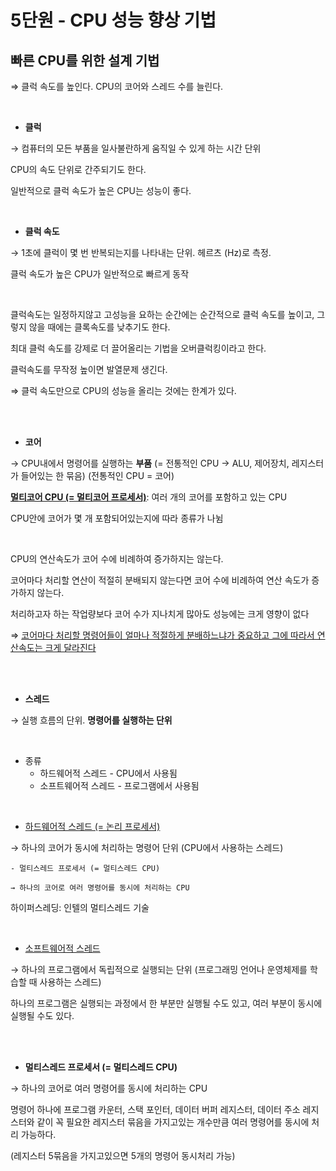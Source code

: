 # 5단원 - CPU 성능 향상 기법

## 빠른 CPU를 위한 설계 기법

⇒ 클럭 속도를 높인다. CPU의 코어와 스레드 수를 늘린다.

<br>

- **클럭**

→ 컴퓨터의 모든 부품을 일사불란하게 움직일 수 있게 하는 시간 단위 

CPU의 속도 단위로 간주되기도 한다.

일반적으로 클럭 속도가 높은 CPU는 성능이 좋다.

<br>

- **클럭 속도**

→ 1초에 클럭이 몇 번 반복되는지를 나타내는 단위. 헤르츠 (Hz)로 측정. 

클럭 속도가 높은 CPU가 일반적으로 빠르게 동작

<br>

클럭속도는 일정하지않고 고성능을 요하는 순간에는 순간적으로 클럭 속도를 높이고, 그렇지 않을 때에는 클록속도를 낮추기도 한다.

최대 클럭 속도를 강제로 더 끌어올리는 기법을 오버클럭킹이라고 한다.

클럭속도를 무작정 높이면 발열문제 생긴다.

⇒ 클럭 속도만으로 CPU의 성능을 올리는 것에는 한계가 있다.

<br>
<br>

- **코어**

→ CPU내에서 명령어를 실행하는 **부품** (= 전통적인 CPU → ALU, 제어장치, 레지스터가 들어있는 한 묶음) (전통적인 CPU = 코어)

<ins>**멀티코어 CPU (= 멀티코어 프로세서)**</ins>: 여러 개의 코어를 포함하고 있는 CPU

CPU안에 코어가 몇 개 포함되어있는지에 따라 종류가 나뉨

<br>

CPU의 연산속도가 코어 수에 비례하여 증가하지는 않는다.

코어마다 처리할 연산이 적절히 분배되지 않는다면 코어 수에 비례하여 연산 속도가 증가하지 않는다.

처리하고자 하는 작업량보다 코어 수가 지나치게 많아도 성능에는 크게 영향이 없다

⇒ <ins>코어마다 처리할 명령어들이 얼마나 적절하게 분배하느냐가 중요하고 그에 따라서 연산속도는 크게 달라진다</ins>

<br>
<br>

- **스레드**

→ 실행 흐름의 단위. **명령어를 실행하는 단위**

<br>

- 종류
    - 하드웨어적 스레드 - CPU에서 사용됨
    - 소프트웨어적 스레드 - 프로그램에서 사용됨

<br>

- <ins>하드웨어적 스레드 (= 논리 프로세서)</ins>

→ 하나의 코어가 동시에 처리하는 명령어 단위 (CPU에서 사용하는 스레드)

    - 멀티스레드 프로세서 (= 멀티스레드 CPU)

    → 하나의 코어로 여러 명령어를 동시에 처리하는 CPU

하이퍼스레딩: 인텔의 멀티스레드 기술

<br>

- <ins>소프트웨어적 스레드</ins>

→ 하나의 프로그램에서 독립적으로 실행되는 단위 (프로그래밍 언어나 운영체제를 학습할 때 사용하는 스레드)

하나의 프로그램은 실행되는 과정에서 한 부분만 실행될 수도 있고, 여러 부분이 동시에 실행될 수도 있다.

<br>
<br>

- **멀티스레드 프로세서 (= 멀티스레드 CPU)**

→ 하나의 코어로 여러 명령어를 동시에 처리하는 CPU

명령어 하나에 프로그램 카운터, 스택 포인터, 데이터 버퍼 레지스터, 데이터 주소 레지스터와 같이 꼭 필요한 레지스터 묶음을 가지고있는 개수만큼 여러 명령어를 동시에 처리 가능하다.

(레지스터 5묶음을 가지고있으면 5개의 명령어 동시처리 가능)

<br>
<br>
<br>